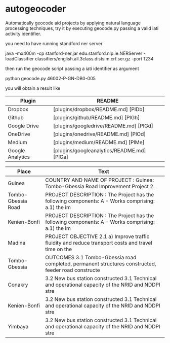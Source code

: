 # autogeocoder
Automatically  geocode aid projects by applying natural language processing techniques, try it by executing geocode.py passing a valid iati activity identifier.


you need to have running standford ner server

java -mx400m -cp stanford-ner.jar edu.stanford.nlp.ie.NERServer -loadClassifier classifiers/english.all.3class.distsim.crf.ser.gz -port 1234

then run the geocode script passing a iati identifier as argument



python geocode.py  46002-P-GN-DB0-005


you will obtain a result like

 Plugin | README |
| ------ | ------ |
| Dropbox | [plugins/dropbox/README.md] [PlDb] |
| Github | [plugins/github/README.md] [PlGh] |
| Google Drive | [plugins/googledrive/README.md] [PlGd] |
| OneDrive | [plugins/onedrive/README.md] [PlOd] |
| Medium | [plugins/medium/README.md] [PlMe] |
| Google Analytics | [plugins/googleanalytics/README.md] [PlGa] |

 Place | Text |
| ------ | ------ |
|Guinea |                  COUNTRY AND NAME OF PROJECT : Guinea: Tombo-Gbessia Road Improvement       Project  2.|
|Tombo-Gbessia Road |      PROJECT DESCRIPTION  : The Project has the following components:  A - Works comprising:  a.1) the im |
|Kenien-Bonfi       |     PROJECT DESCRIPTION  : The Project has the following components:  A - Works comprising:  a.1) the im |
|Madina             |     PROJECT OBJECTIVE  2.1 a) Improve traffic fluidity and reduce transport costs and travel time on the |
|Tombo-Gbessia      |     OUTCOMES  3.1 Tombo-Gbessia road completed, permanent structures constructed, feeder road constructe |
|Conakry            |     3.2 New bus station constructed    3.1 Technical and operational capacity of the NRID and NDDPI stre |
|Kenien-Bonfi       |     3.2 New bus station constructed    3.1 Technical and operational capacity of the NRID and NDDPI stre |
|Yimbaya            |     3.2 New bus station constructed    3.1 Technical and operational capacity of the NRID and NDDPI stre |
